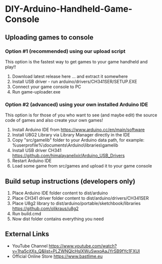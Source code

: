 # DIY-Arduino-Handheld-Game-Console

## Uploading games to console

### Option #1 (recommended) using our upload script

This option is the fastest way to get games to your game handheld and play!!

1. Download latest release here ... and extract it somewhere
2. Install USB driver - run arduino/drivers/CH341SER/SETUP.EXE
3. Connect your game console to PC
4. Run game-uploader.exe

### Option #2 (advanced) using your own installed Arduino IDE

This option is for those of you who want to see (and maybe edit) the source code of games and also create your own games!

1. Install Arduino IDE from https://www.arduino.cc/en/main/software
2. Install U8G2 Library via Library Manager directly in the IDE
3. Copy "src/gamelib" folder to your Arduino data path, for example: %userprofile%\documents\Arduino\libraries\gamelib
4. Install USB driver CH341 https://github.com/himalayanelixir/Arduino_USB_Drivers
3. Restart Arduino IDE
4. Load some game from src/games and upload it to your game console

## Build setup instructions (developers only)

1. Place Arduino IDE folder content to dist/arduino
2. Place CH341 driver folder content to dist/arduino/drivers/CH341SER
3. Place U8g2 library to dist/arduino/portable/sketchbook/libraries https://github.com/olikraus/u8g2
4. Run build.cmd
5. Now dist folder contains everything you need

## External Links

* YouTube Channel
https://www.youtube.com/watch?v=1ha5cjtXs_Q&list=PLZWNQlcHslXWuSwxoAaJYrSB9fYc1FXUI
* Official Online Store
https://www.bastlime.eu
